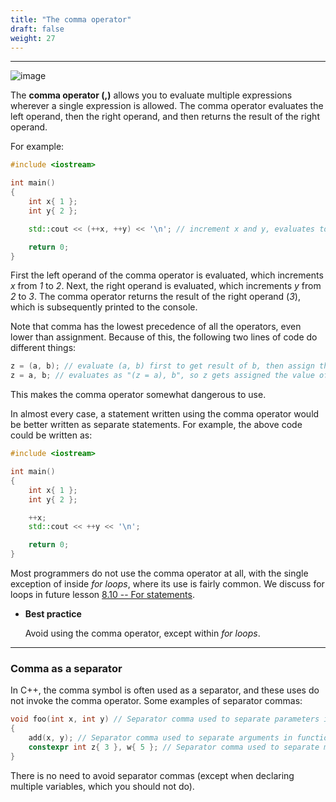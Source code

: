 ```yaml
---
title: "The comma operator" 
draft: false
weight: 27
---
```


---

![image](../../../images/notes/C++/comma-operator/operator-table.png)

The **comma operator (,)** allows you to evaluate multiple expressions wherever a single expression is allowed. The comma operator evaluates the left operand, then the right operand, and then returns the result of the right operand.

For example:

```cpp
#include <iostream>

int main()
{
    int x{ 1 };
    int y{ 2 };

    std::cout << (++x, ++y) << '\n'; // increment x and y, evaluates to the right operand

    return 0;
}
```

First the left operand of the comma operator is evaluated, which increments _x_ from _1_ to _2_. Next, the right operand is evaluated, which increments _y_ from _2_ to _3_. The comma operator returns the result of the right operand (_3_), which is subsequently printed to the console.

Note that comma has the lowest precedence of all the operators, even lower than assignment. Because of this, the following two lines of code do different things:

```cpp
z = (a, b); // evaluate (a, b) first to get result of b, then assign that value to variable z.
z = a, b; // evaluates as "(z = a), b", so z gets assigned the value of a, and b is evaluated and discarded.
```

This makes the comma operator somewhat dangerous to use.

In almost every case, a statement written using the comma operator would be better written as separate statements. For example, the above code could be written as:

```cpp
#include <iostream>

int main()
{
    int x{ 1 };
    int y{ 2 };

    ++x;
    std::cout << ++y << '\n';

    return 0;
}
```

Most programmers do not use the comma operator at all, with the single exception of inside _for loops_, where its use is fairly common. We discuss for loops in future lesson [8.10 -- For statements](https://www.learncpp.com/cpp-tutorial/for-statements/).

- **Best practice**

    Avoid using the comma operator, except within _for loops_.

---

### Comma as a separator

In C++, the comma symbol is often used as a separator, and these uses do not invoke the comma operator. Some examples of separator commas:

```cpp
void foo(int x, int y) // Separator comma used to separate parameters in function definition
{
    add(x, y); // Separator comma used to separate arguments in function call
    constexpr int z{ 3 }, w{ 5 }; // Separator comma used to separate multiple variables being defined on the same line (don't do this)
}
```

There is no need to avoid separator commas (except when declaring multiple variables, which you should not do).